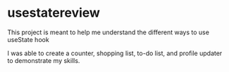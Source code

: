 # usestatereview

This project is meant to help me understand the different ways to use useState hook

I was able to create a counter, shopping list, to-do list, and profile updater to demonstrate my skills.
